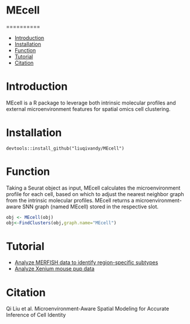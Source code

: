 # MEcell

==========
* [Introduction](#Introduction)
* [Installation](#Installation)
* [Function](#Function)
* [Tutorial](#Tutorial)
* [Citation](#Citation)

<a name="Introduction"/>

# Introduction

MEcell is a R package to leverage both intrinsic molecular profiles and external microenvironment features for spatial omics cell clustering.

<a name="Installation"/>

# Installation

```
devtools::install_github("liuqivandy/MEcell")
```

<a name="Function"/>

# Function

Taking a Seurat object as input, MEcell calculates the microenvironment profile for each cell, based on which to adjust the nearest neighbor graph from the intrinsic molecular profiles. MEcell returns a microenvironment-aware SNN graph (named MEcell) stored  in the respective slot.

```R
obj <- MEcell(obj)
obj<-FindClusters(obj,graph.name="MEcell")
```


<a name="Tutorial"/>

# Tutorial

- [Analyze MERFISH data to identify region-specific subtypes](https://htmlpreview.github.io/?https://github.com/liuqivandy/aKNNO/blob/master/Tutorial/mouseInstestine.html)
- [Analyze Xenium mouse pup data](https://htmlpreview.github.io/?https://github.com/liuqivandy/aKNNO/blob/master/Tutorial/mousebrain_SagittalPosterior.html)



<a name="Citation"/>

# Citation
Qi Liu et al. Microenvironment-Aware Spatial Modeling for Accurate Inference of Cell Identity
